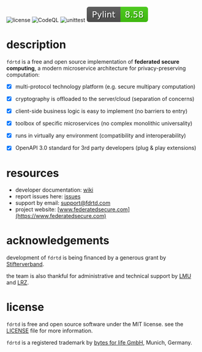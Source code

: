 ![license](https://img.shields.io/github/license/fdrtd/webserver-django)
![CodeQL](https://github.com/fdrtd/webserver-django/workflows/CodeQL/badge.svg)
![unittest](https://raw.githubusercontent.com/fdrtd/webserver-django/main/.github/badges/tests.svg)
![Pylint](https://raw.githubusercontent.com/fdrtd/webserver-django/main/.github/badges/pylint.svg)


# description

`fdrtd` is a free and open source implementation of **federated secure computing**,
a modern microservice architecture for privacy-preserving computation:

- [x] multi-protocol technology platform (e.g. secure multipary computation)
- [x] cryptography is offloaded to the server/cloud (separation of concerns)
- [x] client-side business logic is easy to implement (no barriers to entry)
- [x] toolbox of specific microservices (no complex monolithic universality)
- [x] runs in virtually any environment (compatibility and interoperability)
- [x] OpenAPI 3.0 standard for 3rd party developers (plug & play extensions)


# resources

* developer documentation: [wiki](https://github.com/fdrtd/docs/wiki)
* report issues here: [issues](https://github.com/fdrtd/webserver-django/issues)
* support by email: [support@fdrtd.com](mailto:support@fdrtd.com)
* project website: [www.federatedsecure.com](https://www.federatedsecure.com)


# acknowledgements

development of `fdrtd` is being financed by a generous grant by [Stifterverband](https://www.stifterverband.org/english).

the team is also thankful for administrative and technical support by [LMU](https://www.lmu.de/en/index.html) and [LRZ](https://www.lrz.de/english/).


# license

`fdrtd` is free and open source software under the MIT license.
see the [LICENSE](https://github.com/fdrtd/webserver-django/tree/main/LICENSE) file for more information.

`fdrtd` is a registered trademark by [bytes for life GmbH](https://www.bytesforlife.com), Munich, Germany.
